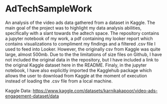 # AdTechSampleWork

An analysis of the video ads data gathered from a dataset in Kaggle. The main goal of the project was to highlight my data analysis abilities, specifically with a slant towards the adtech space. The repository contains a jupyter notebook of my work, a pdf containing my looker report which contains visualizations to compliment my findings and a filtered .csv file I used to feed into Looker. However, the originally csv from Kaggle was quite large, almost 500mb. Due to the the limitations of size files on Github, I have not included the original data in the repository, but I have included a link to the original Kaggle dataset here in the README. Finaly, in the jupyter notebook, I have also explicitly imported the Kagglehub package which allows the user to download from Kaggle at the moment of execution instead of loading the .csv file from a local machine. 

Kaggle Data: https://www.kaggle.com/datasets/karnikakapoor/video-ads-engagement-dataset/data
